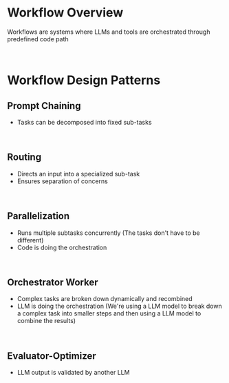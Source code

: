 # Workflow Overview

Workflows are systems where LLMs and tools are orchestrated through predefined code path

<br>

# Workflow Design Patterns

## Prompt Chaining

* Tasks can be decomposed into fixed sub-tasks

<br>

## Routing

* Directs an input into a specialized sub-task 
* Ensures separation of concerns

<br>

## Parallelization

* Runs multiple subtasks concurrently (The tasks don't have to be different)
* Code is doing the orchestration

<br>

## Orchestrator Worker

* Complex tasks are broken down dynamically and recombined
* LLM is doing the orchestration (We're using a LLM model to break down a complex task into smaller steps and then using a LLM model to combine the results)

<br>

## Evaluator-Optimizer

* LLM output is validated by another LLM

<br>